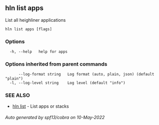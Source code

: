 ## hln list apps

List all heighliner applications

```
hln list apps [flags]
```

### Options

```
  -h, --help   help for apps
```

### Options inherited from parent commands

```
      --log-format string   Log format (auto, plain, json) (default "plain")
  -l, --log-level string    Log level (default "info")
```

### SEE ALSO

* [hln list](hln_list.md)	 - List apps or stacks

###### Auto generated by spf13/cobra on 10-May-2022
